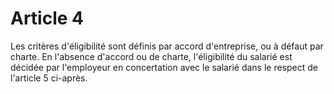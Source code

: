 # Article 4

  
Les critères d'éligibilité sont définis par accord d'entreprise, ou à défaut par charte. En l'absence d'accord ou de charte, l'éligibilité du salarié est décidée par l'employeur en concertation avec le salarié dans le respect de l'article 5 ci-après.

